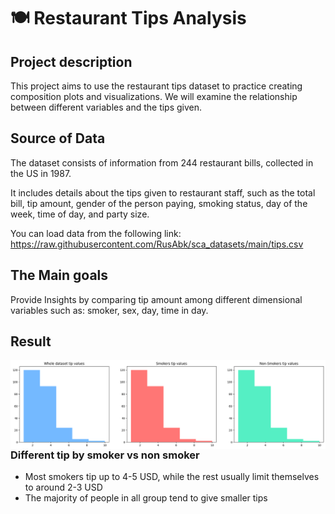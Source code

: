 # 🍽️ Restaurant Tips Analysis
## Project description 
This project aims to use the restaurant tips dataset to practice creating composition plots and visualizations. We will examine the relationship between different variables and the tips given.
## Source of Data
The dataset consists of information from 244 restaurant bills, collected in the US in 1987.

It includes details about the tips given to restaurant staff, such as the total bill, tip amount, gender of the person paying, smoking status, day of the week, time of day, and party size.

You can load data from the following link: https://raw.githubusercontent.com/RusAbk/sca_datasets/main/tips.csv

## The Main goals
Provide Insights by comparing tip amount among different dimensional variables such as: smoker, sex, day, time in day.
## Result
 <img src="download.png"
     alt="Markdown Monster icon"
     style="float: left; margin-right: 10px;" />

### Different tip by smoker vs non smoker
* Most smokers tip up to 4-5 USD, while the rest usually limit themselves to around 2-3 USD
* The majority of people in all group tend to give smaller tips

